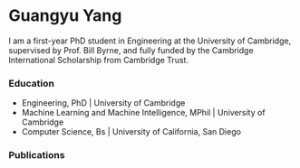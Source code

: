 # Guangyu Yang
I am a first-year PhD student in Engineering at the University of Cambridge, supervised by Prof. Bill Byrne, and fully funded by the Cambridge International Scholarship from Cambridge Trust.

### Education
- Engineering, PhD | University of Cambridge
- Machine Learning and Machine Intelligence, MPhil | University of Cambridge
- Computer Science, Bs | University of California, San Diego

### Publications
